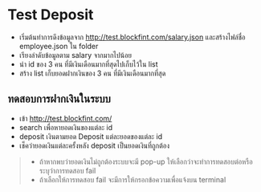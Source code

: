 # Test Deposit
* เริ่มต้นทำการดึงข้อมูลจาก http://test.blockfint.com/salary.json  และสร้างไฟล์ชื่อ employee.json ใน folder
* เรียงลำดับข้อมูลตาม salary จากมากไปน้อย
* นำ id ของ 3 คน ที่มีเงินเดือนมากที่สุดไปเก็บไว้ใน list
* สร้าง list เก็บยอดฝากเงินของ 3 คน ที่มีเงินเดือนมากที่สุด

## ทดสอบการฝากเงินในระบบ
* เข้า http://test.blockfint.com/
* search เพื่อหายอดเงินของแต่ละ id
* deposit เงินตามยอด Deposit แต่ละยอดของแต่ละ id
* เช็คว่ายอดเงินแต่ละครั้งหลัง deposit เป็นยอดเงินที่ถูกต้อง
> - ถ้าหากพบว่ายอดเงินไม่ถูกต้องระบบจะมี pop-up ให้เลือกว่าจะทำการทดสอบต่อหรือระบุว่าการทดสอบ fail
> - ถ้าเลือกให้การทดสอบ fail จะมีการให้กรอกข้อความเพื่อแจ้งบน terminal 
